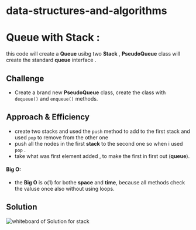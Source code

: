 # data-structures-and-algorithms

# Queue with Stack  :
this code will create a **Queue** usibg two **Stack** , **PseudoQueue** class will create the standard **queue** interface .
## Challenge
- Create a brand new **PseudoQueue** class,  create the class with ``dequeue()`` and ``enqueue()`` methods.
## Approach & Efficiency
- create two stacks and used the ``push`` method to add to the first stack and used ``pop`` to remove from the other one 
- push all the nodes in the first **stack** to the second one so when i used  ``pop`` .
- take what was first element added , to make the first in first out (**queue**).

#### Big O:
- the **Big O** is o(1) for bothe **space** and **time**, because all methods check the valuse once also without using loops.

## Solution
![whiteboard of Solution for stack](https://i.ibb.co/DRqZdhs/Screnshot-68.png)


